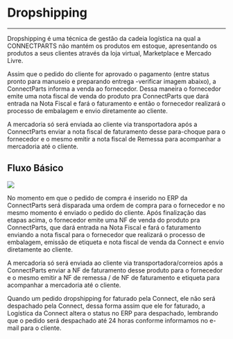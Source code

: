 # Dropshipping

---

Dropshipping é uma técnica de gestão da cadeia logística na qual a CONNECTPARTS não mantém os produtos em estoque, apresentando os produtos a seus clientes através da loja virtual, Marketplace e Mercado Livre.

Assim que o pedido do cliente for aprovado o pagamento (entre status pronto para manuseio e preparando entrega -verificar imagem abaixo), a ConnectParts informa a venda ao fornecedor. Dessa maneira o fornecedor emite uma nota fiscal de venda do produto pra ConnectParts que dará entrada na Nota Fiscal e fará o faturamento e então o fornecedor realizará o processo de embalagem e envio diretamente ao cliente.

A mercadoria só será enviada ao cliente via transportadora após a ConnectParts enviar a nota fiscal de faturamento desse para-choque para o fornecedor e o mesmo emitir a nota fiscal de Remessa para acompanhar a mercadoria até o cliente.

## Fluxo Básico

![](http://developers.connectparts.com.br/imagens/FluxoBasicoDropShipping.png)


No momento em que o pedido de compra é inserido no ERP da ConnectParts será disparada uma ordem de compra para o fornecedor e no mesmo momento é enviado o pedido do cliente. Após finalização das etapas acima, o fornecedor emite uma NF de venda do produto pra ConnectParts, que dará entrada na Nota Fiscal e fará o faturamento enviando a nota fiscal para o fornecedor que realizará o processo de embalagem, emissão de etiqueta e nota fiscal de venda da Connect e envio diretamente ao cliente.

A mercadoria só será enviada ao cliente via transportadora/correios após a ConnectParts enviar a NF de faturamento desse produto para o fornecedor e o mesmo emitir a NF de remessa / de NF de faturamento e etiqueta para acompanhar a mercadoria até o cliente.

Quando um pedido dropshipping for faturado pela Connect, ele não será despachado pela Connect, dessa forma assim que ele for faturado, a Logística da Connect altera o status no ERP para despachado, lembrando que o pedido será despachado até 24 horas conforme informamos no e-mail para o cliente. 